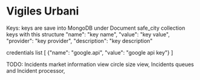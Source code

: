 #  Vigiles Urbani 
Keys:
keys are save into MongoDB under Document safe_city collection keys with this structure
"name": "key name",
"value": "key value",
"provider": "key provider",
"description": "key description"

credentials list [
    {"name": "google.api", "value": "google api key"}
]

TODO: Incidents market information view circle size view, Incidents queues and Incident processor,
